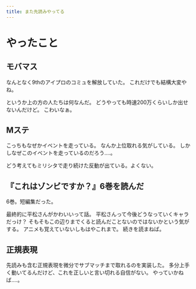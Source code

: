 ```yaml
---
title: また先読みやってる
---
```


# やったこと

## モバマス

なんとなく9thのアイプロのコミュを解放していた。
これだけでも結構大変やね。

というか上の方の人たちは何なんだ。
どうやっても時速200万くらいしか出せないんだけど。
こわいなぁ。

## Mステ

こっちもなぜかイベントを走っている。
なんか上位取れる気がしている。
しかしなぜこのイベントを走っているのだろう‥‥。

どう考えてもミリシタで走り続けた反動が出ている。よくない。

## 『これはゾンビですか？』6巻を読んだ

6巻。短編集だった。

最終的に平松さんがかわいいって話。
平松さんって今後どうなっていくキャラだっけ？
そもそもこの辺りまでくると読んだことないのではないかという気がする。
アニメも覚えていないしもはやこれまで。
続きを読まねば。

## 正規表現

先読みも含む正規表現を微分でサブマッチまで取れるのを実装した。
多分上手く動いてるんだけど、これを正しいと言い切れる自信がない。
やっていかねば‥‥。
